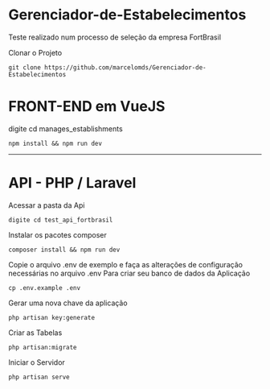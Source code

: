 # Gerenciador-de-Estabelecimentos
Teste realizado num processo de seleção da empresa FortBrasil

Clonar o Projeto

    git clone https://github.com/marcelomds/Gerenciador-de-Estabelecimentos

# FRONT-END em VueJS
digite cd manages_establishments

    npm install && npm run dev

--------------------------------------------------------------

# API - PHP / Laravel

Acessar a pasta da Api

    digite cd test_api_fortbrasil

Instalar os pacotes composer

    composer install && npm run dev

Copie o arquivo .env de exemplo e faça as alterações de configuração necessárias no arquivo .env
Para criar seu banco de dados da Aplicação

    cp .env.example .env

Gerar uma nova chave da aplicação

    php artisan key:generate

Criar as Tabelas

    php artisan:migrate

Iniciar o Servidor

    php artisan serve

